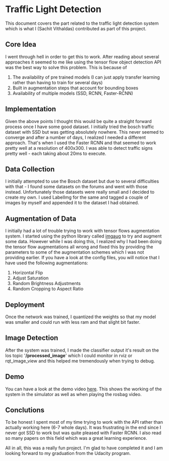 Traffic Light Detection
===================


This document covers the part related to the traffic light detection system which is what I (Sachit Vithaldas) contributed as part of this project.

Core Idea
-------------

I went through hell in order to get this to work. After reading about several approaches it seemed to me like using the tensor flow object detection API was the best way to solve this problem. This is because of

 1.  The availability of pre trained models (I can just apply transfer learning rather than having to train for several days)
 2.  Built in augmentation steps that account for bounding boxes
 3.  Availability of multiple models (SSD, RCNN, Faster-RCNN)


Implementation
-------------------

Given the above points I thought this would be quite a straight forward process once I have some good dataset. I initially tried the bosch traffic dataset with SSD but was getting absolutely nowhere. This never seemed to converge and after a number of days, I realized I needed a different approach. That's when I used the Faster RCNN and that seemed to work pretty well at a resolution of 400x300. I was able to detect traffic signs pretty well - each taking about 20ms to execute.


Data Collection
-------------------
I initially attempted to use the Bosch dataset but due to several difficulties with that - I found some datasets on the forums and went with those instead. Unfortunately those datasets were really small and I decided to create my own. I used LabelImg for the same and tagged a couple of images by myself and appended it to the dataset I had obtained. 

Augmentation of Data
-------------
I initially had a lot of trouble trying to work with tensor flows augmentation system. I started using the python library called [imgaug](https://github.com/aleju/imgaug) to try and augment some data. However while I was doing this, I realized why I had been doing the tensor flow augmentations all wrong and fixed this by providing the parameters to some of the augmentation schemes which I was not providing earlier. If you have a look at the config files, you will notice that I have used the following augmentations:

 1. Horizontal Flip
 2. Adjust Saturation
 3. Random Brightness Adjustments
 4. Random Cropping to Aspect Ratio

Deployment
--------------------
Once the network was trained, I quantized the weights so that my model was smaller and could run with less ram and that slight bit faster.

Image Detection
--------------------
After the system was trained, I made the classifier output it's result on the los topic '**/processed_image**' which I could monitor in rviz or rqt_image_view and this helped me tremendously when trying to debug.

Demo
--------------------
You can have a look at the demo video [here](https://youtu.be/AeTWVj-u7h0).  This shows the working of the system in the simulator as well as when playing the rosbag video.

Conclutions
--------------------
To be honest I spent most of my time trying to work with the API rather than actually working here (6-7 whole days). It was frustrating in the end since I never got SSD to work but was quite pleased with Faster RCNN. I also read so many papers on this field which was a great learning experience.

All in all, this was a really fun project. I'm glad to have completed it and I am looking forward to my graduation from the Udacity program.
